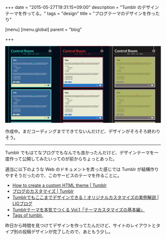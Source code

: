 +++
date = "2015-05-27T19:31:15+09:00"
description = "Tumblr のデザインテーマを作ってる。"
tags = "design"
title = "ブログテーマのデザインを作ったり"

[menu]
  [menu.global]
    parent = "blog"

+++

![](/images/blog/blog-theme-design/colors.png)

作成中。まだコーディングまでできてないんだけど、デザインがそろそろ終わりそう。

---

Tumblr でもはてなブログでもなんでも良かったんだけど、デザインテーマを一度作って公開してみたいってのが前からちょっとあった。

適当に以下のような Web のドキュメントを弄った感じでは Tumblr が結構作りやすそうだったので、このサービスのテーマを作ることに。

- [How to create a custom HTML theme | Tumblr](https://www.tumblr.com/docs/ja/custom_themes)
- [ブログのカスタマイズ | Tumblr](https://www.tumblr.com/docs/ja/blog_customization)
- [Tumblrでもここまでデザインできる！オリジナルカスタマイズの実例解説 | LIGブログ](http://liginc.co.jp/web/service/other-service/110898)
- [Tumblrテーマを本気でつくる Vol.1「テーマカスタマイズの基本編」](http://liginc.co.jp/web/service/other-service/150468)
- [Tags of tumblr.](http://tagblr.tumblr.com/)

昨日から時間を見つけてデザインを作ってたんだけど、サイトのレイアウトとタイプ別の投稿デザインが完了したので、あともう少し。
